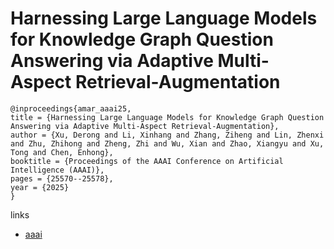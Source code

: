 # Harnessing Large Language Models for Knowledge Graph Question Answering via Adaptive Multi-Aspect Retrieval-Augmentation

```
@inproceedings{amar_aaai25,
title = {Harnessing Large Language Models for Knowledge Graph Question Answering via Adaptive Multi-Aspect Retrieval-Augmentation},
author = {Xu, Derong and Li, Xinhang and Zhang, Ziheng and Lin, Zhenxi and Zhu, Zhihong and Zheng, Zhi and Wu, Xian and Zhao, Xiangyu and Xu, Tong and Chen, Enhong},
booktitle = {Proceedings of the AAAI Conference on Artificial Intelligence (AAAI)},
pages = {25570--25578},
year = {2025}
}
```

links
- [aaai](https://ojs.aaai.org/index.php/AAAI/article/view/34747)
